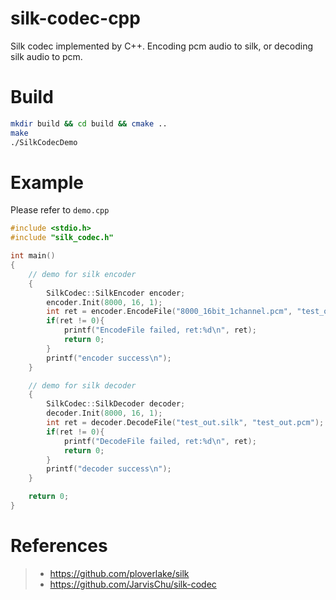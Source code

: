# silk-codec-cpp

Silk codec implemented by C++. Encoding pcm audio to silk, or decoding silk audio to pcm.

# Build

```bash
mkdir build && cd build && cmake ..
make
./SilkCodecDemo
```

# Example

Please refer to `demo.cpp`

```cpp
#include <stdio.h>
#include "silk_codec.h"

int main()
{
    // demo for silk encoder
    {
        SilkCodec::SilkEncoder encoder;
        encoder.Init(8000, 16, 1);
        int ret = encoder.EncodeFile("8000_16bit_1channel.pcm", "test_out.silk");
        if(ret != 0){
            printf("EncodeFile failed, ret:%d\n", ret);
            return 0;
        }
        printf("encoder success\n");
    }

    // demo for silk decoder
    {
        SilkCodec::SilkDecoder decoder;
        decoder.Init(8000, 16, 1);
        int ret = decoder.DecodeFile("test_out.silk", "test_out.pcm");
        if(ret != 0){
            printf("DecodeFile failed, ret:%d\n", ret);
            return 0;
        }
        printf("decoder success\n");
    }

    return 0;
}
```

# References
> - https://github.com/ploverlake/silk
> - https://github.com/JarvisChu/silk-codec


